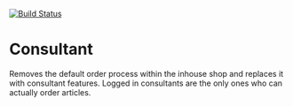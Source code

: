 [![Build Status](https://travis-ci.org/Einrichtungshaus-Ostermann/OstConsultant.svg?branch=master)](https://travis-ci.org/Einrichtungshaus-Ostermann/OstConsultant)
# Consultant
Removes the default order process within the inhouse shop and replaces it with consultant features. Logged in consultants are the only ones who can actually order articles.
